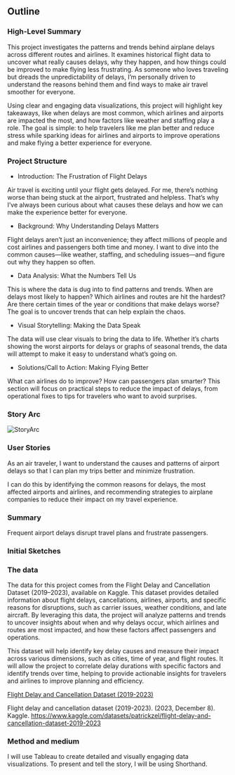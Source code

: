## Outline

### High-Level Summary

This project investigates the patterns and trends behind airplane delays across different routes and airlines. It examines historical flight data to uncover what really causes delays, why they happen, and how things could be improved to make flying less frustrating. As someone who loves traveling but dreads the unpredictability of delays, I’m personally driven to understand the reasons behind them and find ways to make air travel smoother for everyone.

Using clear and engaging data visualizations, this project will highlight key takeaways, like when delays are most common, which airlines and airports are impacted the most, and how factors like weather and staffing play a role. The goal is simple: to help travelers like me plan better and reduce stress while sparking ideas for airlines and airports to improve operations and make flying a better experience for everyone.

### Project Structure

- Introduction: The Frustration of Flight Delays
  
Air travel is exciting until your flight gets delayed. For me, there’s nothing worse than being stuck at the airport, frustrated and helpless. That’s why I’ve always been curious about what causes these delays and how we can make the experience better for everyone.

- Background: Why Understanding Delays Matters
  
Flight delays aren’t just an inconvenience; they affect millions of people and cost airlines and passengers both time and money. I want to dive into the common causes—like weather, staffing, and scheduling issues—and figure out why they happen so often.

- Data Analysis: What the Numbers Tell Us
  
This is where the data is dug into to find patterns and trends. When are delays most likely to happen? Which airlines and routes are hit the hardest? Are there certain times of the year or conditions that make delays worse? The goal is to uncover trends that can help explain the chaos.

- Visual Storytelling: Making the Data Speak
  
The data will use clear visuals to bring the data to life. Whether it’s charts showing the worst airports for delays or graphs of seasonal trends, the data will attempt to make it easy to understand what’s going on.

- Solutions/Call to Action: Making Flying Better

What can airlines do to improve? How can passengers plan smarter? This section will focus on practical steps to reduce the impact of delays, from operational fixes to tips for travelers who want to avoid surprises.

### Story Arc
![StoryArc](https://github.com/user-attachments/assets/c3742750-91ce-4d4e-a938-1aff5ec62b0f)

### User Stories

As an air traveler, I want to understand the causes and patterns of airport delays so that I can plan my trips better and minimize frustration.

I can do this by identifying the common reasons for delays, the most affected airports and airlines, and recommending strategies to airplane companies to reduce their impact on my travel experience.

### Summary

Frequent airport delays disrupt travel plans and frustrate passengers.

### Initial Sketches

### The data
The data for this project comes from the Flight Delay and Cancellation Dataset (2019–2023), available on Kaggle. This dataset provides detailed information about flight delays, cancellations, airlines, airports, and specific reasons for disruptions, such as carrier issues, weather conditions, and late aircraft. By leveraging this data, the project will analyze patterns and trends to uncover insights about when and why delays occur, which airlines and routes are most impacted, and how these factors affect passengers and operations.

This dataset will help identify key delay causes and measure their impact across various dimensions, such as cities, time of year, and flight routes. It will allow the project to correlate delay durations with specific factors and identify trends over time, helping to provide actionable insights for travelers and airlines to improve planning and efficiency.

[Flight Delay and Cancellation Dataset (2019-2023)](https://www.kaggle.com/datasets/patrickzel/flight-delay-and-cancellation-dataset-2019-2023)

Flight delay and cancellation dataset (2019-2023). (2023, December 8). Kaggle. https://www.kaggle.com/datasets/patrickzel/flight-delay-and-cancellation-dataset-2019-2023

### Method and medium
I will use Tableau to create detailed and visually engaging data visualizations. To present and tell the story, I will be using Shorthand.
